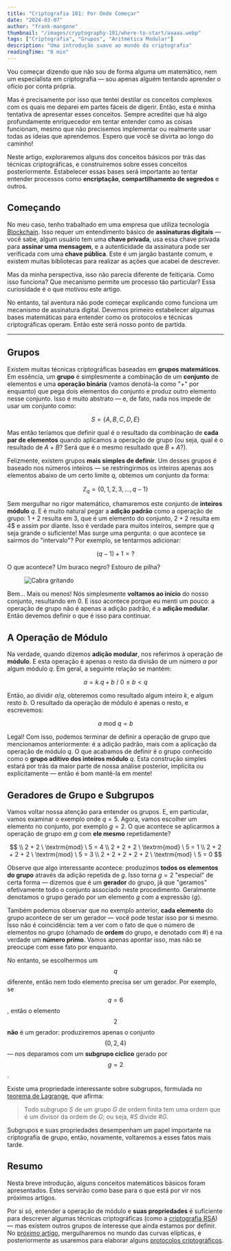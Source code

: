 ```yaml
---
title: "Criptografia 101: Por Onde Começar"
date: "2024-03-07"
author: "frank-mangone"
thumbnail: "/images/cryptography-101/where-to-start/aaaaa.webp"
tags: ["Criptografia", "Grupos", "Aritmética Modular"]
description: "Uma introdução suave ao mundo da criptografia"
readingTime: "6 min"
---
```


Vou começar dizendo que não sou de forma alguma um matemático, nem um especialista em criptografia — sou apenas alguém tentando aprender o ofício por conta própria.

Mas é precisamente por isso que tentei destilar os conceitos complexos com os quais me deparei em partes fáceis de digerir. Então, esta é minha tentativa de apresentar esses conceitos. Sempre acreditei que há algo profundamente enriquecedor em tentar entender como as coisas funcionam, mesmo que não precisemos implementar ou realmente usar todas as ideias que aprendemos. Espero que você se divirta ao longo do caminho!

Neste artigo, exploraremos alguns dos conceitos básicos por trás das técnicas criptográficas, e construiremos sobre esses conceitos posteriormente. Estabelecer essas bases será importante ao tentar entender processos como **encriptação**, **compartilhamento de segredos** e outros.

## Começando

No meu caso, tenho trabalhado em uma empresa que utiliza tecnologia [Blockchain](/pt/blog/blockchain-101/how-it-all-began). Isso requer um entendimento básico de **assinaturas digitais** — você sabe, algum usuário tem uma **chave privada**, usa essa chave privada para **assinar uma mensagem**, e a autenticidade da assinatura pode ser verificada com uma **chave pública**. Este é um jargão bastante comum, e existem muitas bibliotecas para realizar as ações que acabei de descrever.

Mas da minha perspectiva, isso não parecia diferente de feitiçaria. Como isso funciona? Que mecanismo permite um processo tão particular? Essa curiosidade é o que motivou este artigo.

No entanto, tal aventura não pode começar explicando como funciona um mecanismo de assinatura digital. Devemos primeiro estabelecer algumas bases matemáticas para entender como os protocolos e técnicas criptográficas operam. Então este será nosso ponto de partida.

---

## Grupos

Existem muitas técnicas criptográficas baseadas em **grupos matemáticos**. Em essência, um **grupo** é simplesmente a combinação de um **conjunto** de elementos e uma **operação binária** (vamos denotá-la como "+" por enquanto) que pega dois elementos do conjunto e produz outro elemento nesse conjunto. Isso é muito abstrato — e, de fato, nada nos impede de usar um conjunto como:

$$
S = \{A, B, C, D, E\}
$$

Mas então teríamos que definir qual é o resultado da combinação de **cada par de elementos** quando aplicamos a operação de grupo (ou seja, qual é o resultado de $A + B$? Será que é o mesmo resultado que $B + A$?).

Felizmente, existem grupos **mais simples de definir**. Um desses grupos é baseado nos números inteiros — se restringirmos os inteiros apenas aos elementos abaixo de um certo limite $q$, obtemos um conjunto da forma:

$$
\mathbb{Z}_q = \{0, 1, 2, 3, ..., q-1\}
$$

Sem mergulhar no rigor matemático, chamaremos este conjunto de **inteiros módulo** $q$. E é muito natural pegar a **adição padrão** como a operação de grupo: $1 + 2$ resulta em $3$, que é um elemento do conjunto, $2 + 2$ resulta em $4$$ e assim por diante. Isso é verdade para muitos inteiros, sempre que $q$ seja grande o suficiente! Mas surge uma pergunta: o que acontece se sairmos do "intervalo"? Por exemplo, se tentarmos adicionar:

$$
(q-1) + 1 = ?
$$

O que acontece? Um buraco negro? Estouro de pilha?

<figure>
  <img 
    src="/images/cryptography-101/where-to-start/aaaaa.webp" 
    alt="Cabra gritando"
    title="Aaaaaaaaa!"
  />
</figure>

Bem... Mais ou menos! Nós simplesmente **voltamos ao início** do nosso conjunto, resultando em $0$. E isso acontece porque eu menti um pouco: a operação de grupo não é apenas a adição padrão, é a **adição modular**. Então devemos definir o que é isso para continuar.

## A Operação de Módulo

Na verdade, quando dizemos **adição modular**, nos referimos à operação de **módulo**. E esta operação é apenas o resto da divisão de um número $a$ por algum módulo $q$. Em geral, a seguinte relação se mantém:

$$
a = k.q + b \ / \ 0 \leq b < q
$$

Então, ao dividir $a / q$, obteremos como resultado algum inteiro $k$, e algum resto $b$. O resultado da operação de módulo é apenas o resto, e escrevemos:

$$
a \ \textrm{mod} \ q = b
$$

Legal! Com isso, podemos terminar de definir a operação de grupo que mencionamos anteriormente: é a adição padrão, mais com a aplicação da operação de módulo $q$. O que acabamos de definir é o grupo conhecido como o **grupo aditivo dos inteiros módulo** $q$. Esta construção simples estará por trás da maior parte de nossa análise posterior, implícita ou explicitamente — então é bom mantê-la em mente!

## Geradores de Grupo e Subgrupos

Vamos voltar nossa atenção para entender os grupos. E, em particular, vamos examinar o exemplo onde $q = 5$. Agora, vamos escolher um elemento no conjunto, por exemplo $g = 2$. O que acontece se aplicarmos a operação de grupo em $g$ com **ele mesmo** repetidamente?

$$
\\ 2 + 2 \ \textrm{mod} \ 5 = 4
\\ 2 + 2 + 2 \ \textrm{mod} \ 5 = 1
\\ 2 + 2 + 2 + 2 \ \textrm{mod} \ 5 = 3
\\ 2 + 2 + 2 + 2 + 2 \ \textrm{mod} \ 5 = 0
$$

Observe que algo interessante acontece: produzimos **todos os elementos do grupo** através da adição repetida de $g$. Isso torna $g = 2$ "especial" de certa forma — dizemos que é um **gerador** do grupo, já que "geramos" efetivamente todo o conjunto associado neste procedimento. Geralmente denotamos o grupo gerado por um elemento $g$ com a expressão $\langle g \rangle$.

Também podemos observar que no exemplo anterior, **cada elemento** do grupo acontece de ser um gerador — você pode testar isso por si mesmo. Isso não é coincidência: tem a ver com o fato de que o número de elementos no grupo (chamado de **ordem** do grupo, e denotado com $\#$) é na verdade um **número primo**. Vamos apenas apontar isso, mas não se preocupe com esse fato por enquanto.

No entanto, se escolhermos um $$q$$ diferente, então nem todo elemento precisa ser um gerador. Por exemplo, se $$q = 6$$, então o elemento $$2$$ **não** é um gerador: produziremos apenas o conjunto $$\{ 0, 2, 4 \}$$ — nos deparamos com um **subgrupo cíclico** gerado por $$g=2$$.

Existe uma propriedade interessante sobre subgrupos, formulada no [teorema de Lagrange](<https://pt.wikipedia.org/wiki/Teorema_de_Lagrange_(teoria_dos_grupos)>), que afirma:

> Todo subgrupo $S$ de um grupo $G$ de ordem finita tem uma ordem que é um divisor da ordem de $G$; ou seja, $\#S$ divide $\#G$.

Subgrupos e suas propriedades desempenham um papel importante na criptografia de grupo, então, novamente, voltaremos a esses fatos mais tarde.

## Resumo

Nesta breve introdução, alguns conceitos matemáticos básicos foram apresentados. Estes servirão como base para o que está por vir nos próximos artigos.

Por si só, entender a operação de módulo e **suas propriedades** é suficiente para descrever algumas técnicas criptográficas (como a [criptografia RSA](/pt/blog/cryptography-101/asides-rsa-explained)) — mas existem outros grupos de interesse que ainda estamos por definir. No [próximo artigo](/pt/blog/cryptography-101/elliptic-curves-somewhat-demystified), mergulharemos no mundo das curvas elípticas, e posteriormente as usaremos para elaborar alguns [protocolos criptográficos](/pt/blog/cryptography-101/encryption-and-digital-signatures).

